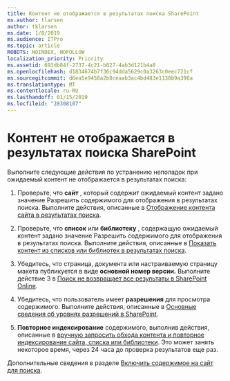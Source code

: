 ```yaml
---
title: Контент не отображается в результатах поиска SharePoint
ms.author: tlarsen
author: tklarsen
ms.date: 1/8/2019
ms.audience: ITPro
ms.topic: article
ROBOTS: NOINDEX, NOFOLLOW
localization_priority: Priority
ms.assetid: 693db84f-2737-4c21-b027-4ab3d121b4a8
ms.openlocfilehash: d1834674b7f36c94dda5629c0a3263c0eec721cf
ms.sourcegitcommit: d6ea5e9458a2b8ceaab3ac4bd483e1130b9a398a
ms.translationtype: MT
ms.contentlocale: ru-RU
ms.lasthandoff: 01/15/2019
ms.locfileid: "28308107"
---
```

# <a name="content-doesnt-appear-in-sharepoint-search-results"></a>Контент не отображается в результатах поиска SharePoint

Выполните следующие действия по устранению неполадок при ожидаемый контент не отображается в результатах поиска:
  
1. Проверьте, что **сайт** , который содержит ожидаемый контент задано значение Разрешить содержимого для отображения в результатах поиска. Выполните действия, описанные в [Отображение контента сайта в результатах поиска](https://docs.microsoft.com/en-us/sharepoint/make-site-content-searchable#show-content-on-a-site-in-search-results).
    
2. Проверьте, что **список** или **библиотеку** , содержащую ожидаемый контент задано значение Разрешить содержимого для отображения в результатах поиска. Выполните действия, описанные в [Показать контент из списков или библиотек в результатах поиска](https://docs.microsoft.com/en-us/sharepoint/make-site-content-searchable#show-content-from-lists-or-libraries-in-search-results). 
    
3. Убедитесь, что страница, документа или настраиваемую страницу макета публикуется в виде **основной номер версии.** Выполните действие 3 в [Поиск не возвращает все результаты в SharePoint Online](https://go.microsoft.com/fwlink/?linkid=874525).
    
4. Убедитесь, что пользователь имеет **разрешения** для просмотра содержимого. Выполните действия, описанные в [Основные сведения об уровнях разрешений в SharePoint](https://go.microsoft.com/fwlink/?linkid=867071).
    
5. **Повторное индексирование** содержимого, выполнив действия, описанные в [вручную запросить обхода контента и повторное индексирование сайта, списка или библиотеки](https://docs.microsoft.com/en-us/sharepoint/crawl-site-content). Это может занять некоторое время, через 24 часа до проверка результатов еще раз.
    
Дополнительные сведения в разделе [Включить содержимое на сайт для поиска](https://docs.microsoft.com/en-us/sharepoint/make-site-content-searchable). 
  

